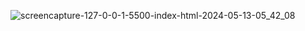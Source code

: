 ![screencapture-127-0-0-1-5500-index-html-2024-05-13-05_42_08](https://github.com/islamel-sayed96/Spring-Website/assets/85123480/9a86c16e-7db7-4bc9-ad13-dd983b8188ed)
